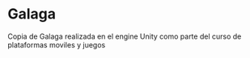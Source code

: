 # Galaga
Copia de Galaga realizada en el engine Unity como parte del curso de plataformas moviles y juegos
